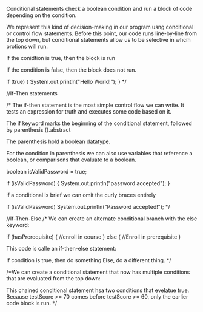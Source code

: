 
Conditional statements check a boolean condition and run a block of code depending on the condition.

We represent this kind of decision-making in our program usng conditional or control flow statements. Before this point, our code runs line-by-line from the top down, but conditional statements allow us to be selective in whcih protions will run.

If the conidtion is true, then the block is run

If the condition is false, then the block does not run.


if (true) {
  System.out.println("Hello World!");
}
*/

//If-Then statements

/*
The if-then statement is the most simple control flow we can write. It tests an expression for truth and executes some code based on it.

  The if keyword marks the beginning of the conditional statement, followed by parenthesis ().abstract

  The parenthesis hold a boolean datatype. 

For the condition in parenthesis we can also use variables that reference a boolean, or comparisons that evaluate to a boolean. 

boolean isValidPassword = true;

if (isValidPassword) {
  System.out.println("password accepted");
}

if a conditional is brief we can omit the curly braces entirely

if (isValidPassword) System.out.println("Password accepted!");
*/

//If-Then-Else
/*
We can create an alternate conditional branch with the else keyword:


if (hasPrerequisite) {
  //enroll in course
} else {
  //Enroll in prerequisite
}

This code is calle an if-then-else statement:

  If condition is true, then do something
  Else, do a different thing.
*/

/*We can create a conditional statement that now has multiple conditions that are evaluated from the top down:

This chained conditional statement hsa two conditions that evelatue true. Because testScore >= 70 comes before testScore >= 60, only the earlier code block is run. */